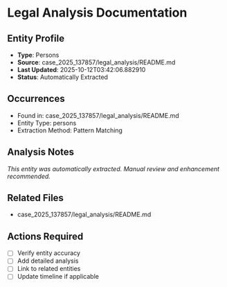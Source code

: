 # Legal Analysis Documentation

## Entity Profile
- **Type**: Persons
- **Source**: case_2025_137857/legal_analysis/README.md
- **Last Updated**: 2025-10-12T03:42:06.882910
- **Status**: Automatically Extracted

## Occurrences
- Found in: case_2025_137857/legal_analysis/README.md
- Entity Type: persons
- Extraction Method: Pattern Matching

## Analysis Notes
*This entity was automatically extracted. Manual review and enhancement recommended.*

## Related Files
- case_2025_137857/legal_analysis/README.md

## Actions Required
- [ ] Verify entity accuracy
- [ ] Add detailed analysis
- [ ] Link to related entities
- [ ] Update timeline if applicable
